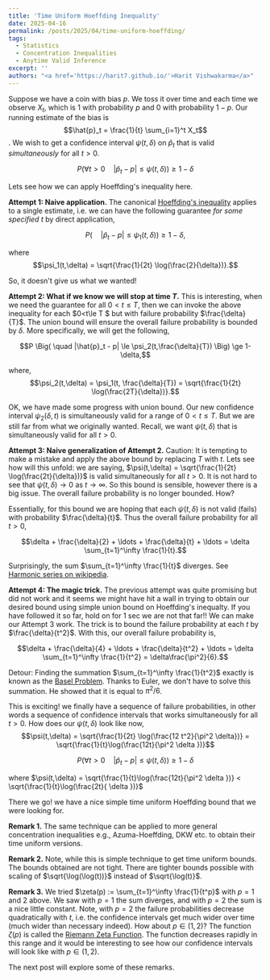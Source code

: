 ```yaml
---
title: 'Time Uniform Hoeffding Inequality'
date: 2025-04-16
permalink: /posts/2025/04/time-uniform-hoeffding/
tags:
  - Statistics
  - Concentration Inequalities
  - Anytime Valid Inference
excerpt: ''
authors: "<a href='https://harit7.github.io/'>Harit Vishwakarma</a>" 
---
```


Suppose we have a coin with bias $p$. We toss it over time and each time we observe $X_t$, which is $1$ with probability $p$ and $0$ with probability $1-p$. Our running estimate of the bias is 
$$\hat{p}_t = \frac{1}{t} \sum_{i=1}^t X_t$$. We wish to get a confidence interval $\psi(t,\delta)$ on $\hat{p}_t$ that is valid *simultaneously* for all $t>0$. 

$$P \Big( \forall t >0 \quad |\hat{p}_t - p| \le \psi(t,\delta) \Big) \ge 1-\delta$$


Lets see how we can apply Hoeffding's inequality here.

**Attempt 1: Naive application.** The canonical [Hoeffding's inequality](https://en.wikipedia.org/wiki/Hoeffding%27s_inequality)  applies to a single estimate, i.e. we can have the following guarantee *for some specified $t$* by direct application,

$$P \Big( \quad |\hat{p}_t - p| \le \psi_1(t,\delta) \Big) \ge 1-\delta,$$

where $$\psi_1(t,\delta) = \sqrt{\frac{1}{2t} \log(\frac{2}{\delta})}.$$

So, it doesn't give us what we wanted!

**Attempt 2: What if we know we will stop at time $T$.**
This is interesting, when we need the guarantee for all $0<t\le T$, then we can invoke the above inequality for each $0<t\le T $ but with failure probability $\frac{\delta}{T}$. The union bound will ensure the overall failure probability is bounded by $\delta$. More specifically, we will get the following,

$$P \Big( \quad |\hat{p}_t - p| \le \psi_2(t,\frac{\delta}{T}) \Big) \ge 1-\delta,$$

where, $$\psi_2(t,\delta) = \psi_1(t, \frac{\delta}{T})  = \sqrt{\frac{1}{2t} \log(\frac{2T}{\delta})}.$$

OK, we have made some progress with union bound. Our new confidence interval $\psi_2(\delta, t)$ is simultaneously valid for a range of $0<t \le T$. But we are still far from what we originally wanted. Recall, we want $\psi(t,\delta)$ that is simultaneously valid for all $t>0$.

**Attempt 3: Naive generalization of Attempt 2.**
Caution: It is tempting to make a mistake and apply the above bound by replacing $T$ with $t$. Lets see how will this unfold: we are saying, $\psi(t,\delta) = \sqrt{\frac{1}{2t} \log(\frac{2t}{\delta})}$ is valid simultaneously for all $t>0$. It is not hard to see that $\psi(t,\delta) \to 0$ as  $t\to \infty$. So this bound is sensible, however there is a big issue. The overall failure probability is no longer bounded. How? 

Essentially, for this bound we are hoping that each $\psi(t,\delta)$ is not valid (fails) with probability $\frac{\delta}{t}$. Thus the overall failure probability for all $t>0$,


$$\delta + \frac{\delta}{2} + \ldots + \frac{\delta}{t} + \ldots = \delta \sum_{t=1}^\infty \frac{1}{t}.$$ 


Surprisingly, the sum $\sum_{t=1}^\infty \frac{1}{t}$ diverges. See [Harmonic series on wikipedia](https://en.wikipedia.org/wiki/Harmonic_series_(mathematics)).

**Attempt 4: The magic trick.**
The previous attempt was quite promising but did not work and it seems we might have hit a wall in trying to obtain our desired bound using simple union bound on Hoeffding's inequalty. If you have followed it so far, hold on for 1 sec we are not that far!! We can make our Attempt 3 work.
The trick is to bound the failure probability at each $t$ by $\frac{\delta}{t^2}$. With this, our overall failure probability is,



$$\delta + \frac{\delta}{4} + \ldots + \frac{\delta}{t^2} + \ldots = \delta \sum_{t=1}^\infty \frac{1}{t^2} = \delta\frac{\pi^2}{6}.$$ 

Detour: Finding the summation $\sum_{t=1}^\infty \frac{1}{t^2}$ exactly is known as the [Basel Problem](https://en.wikipedia.org/wiki/Basel_problem). Thanks to Euler, we don't have to solve this summation. He showed that it is equal to $\pi^2/6$.

This is exciting! we finally have a sequence of failure probabilities, in other words a sequence of confidence intervals that works simultaneously for all $t>0$. How does our $\psi(t,\delta)$ look like now, 
$$\psi(t,\delta) = \sqrt{\frac{1}{2t} \log(\frac{12 t^2}{\pi^2 \delta})} = \sqrt{\frac{1}{t}\log(\frac{12t}{\pi^2 \delta })}$$


$$P \Big( \forall t >0 \quad |\hat{p}_t - p| \le \psi(t,\delta) \Big) \ge 1-\delta$$

where $\psi(t,\delta) = \sqrt{\frac{1}{t}\log(\frac{12t}{\pi^2 \delta })} < \sqrt{\frac{1}{t}\log(\frac{2t}{ \delta })}$

There we go! we have a nice simple time uniform Hoeffding bound that we were looking for.

**Remark 1.** The same technique can be applied to more general concentration inequalities e.g., Azuma-Hoeffding, DKW etc. to obtain their time uniform versions.

**Remark 2.** Note, while this is simple technique to get time uniform bounds. The bounds obtained are not tight. There are tighter bounds possible with scaling of $\sqrt{\log(\log(t))}$ instead of $\sqrt{\log(t)}$. 

**Remark 3.** We tried $\zeta(p) := \sum_{t=1}^\infty \frac{1}{t^p}$ with $p=1$ and $2$ above. We saw with $p=1$ the sum diverges, and with $p=2$ the sum is a nice little constant. Note, with $p=2$ the failure probabilities decrease quadratically with $t$, i.e. the confidence intervals get much wider over time (much wider than necessary indeed). How about $p \in (1,2)$? The function $\zeta(p)$ is called the [Riemann Zeta Function](https://mathworld.wolfram.com/RiemannZetaFunction.html). The function decreases rapidly in this range and it would be interesting to see how our confidence intervals will look like with $p \in (1,2)$. 

The next post will explore some of these remarks. 
